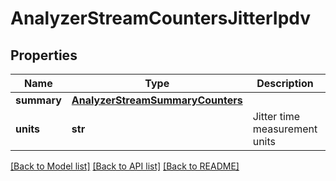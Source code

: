 # AnalyzerStreamCountersJitterIpdv

## Properties
Name | Type | Description | Notes
------------ | ------------- | ------------- | -------------
**summary** | [**AnalyzerStreamSummaryCounters**](AnalyzerStreamSummaryCounters.md) |  | 
**units** | **str** | Jitter time measurement units | 

[[Back to Model list]](../README.md#documentation-for-models) [[Back to API list]](../README.md#documentation-for-api-endpoints) [[Back to README]](../README.md)


